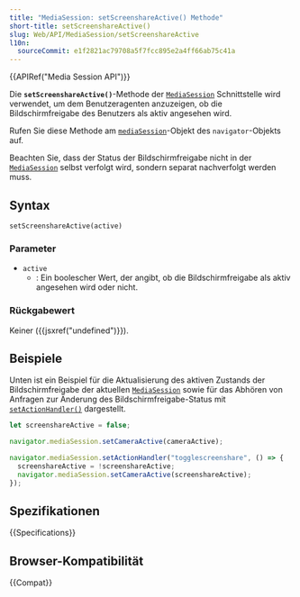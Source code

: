 ```yaml
---
title: "MediaSession: setScreenshareActive() Methode"
short-title: setScreenshareActive()
slug: Web/API/MediaSession/setScreenshareActive
l10n:
  sourceCommit: e1f2821ac79708a5f7fcc895e2a4ff66ab75c41a
---
```


{{APIRef("Media Session API")}}

Die **`setScreenshareActive()`**-Methode der [`MediaSession`](/de/docs/Web/API/MediaSession) Schnittstelle wird verwendet, um dem Benutzeragenten anzuzeigen, ob die Bildschirmfreigabe des Benutzers als aktiv angesehen wird.

Rufen Sie diese Methode am [`mediaSession`](/de/docs/Web/API/Navigator/mediaSession)-Objekt des `navigator`-Objekts auf.

Beachten Sie, dass der Status der Bildschirmfreigabe nicht in der [`MediaSession`](/de/docs/Web/API/MediaSession) selbst verfolgt wird, sondern separat nachverfolgt werden muss.

## Syntax

```js-nolint
setScreenshareActive(active)
```

### Parameter

- `active`
  - : Ein boolescher Wert, der angibt, ob die Bildschirmfreigabe als aktiv angesehen wird oder nicht.

### Rückgabewert

Keiner ({{jsxref("undefined")}}).

## Beispiele

Unten ist ein Beispiel für die Aktualisierung des aktiven Zustands der Bildschirmfreigabe der aktuellen
[`MediaSession`](/de/docs/Web/API/MediaSession) sowie für das Abhören von Anfragen zur Änderung des Bildschirmfreigabe-Status mit [`setActionHandler()`](/de/docs/Web/API/MediaSession/setActionHandler) dargestellt.

```js
let screenshareActive = false;

navigator.mediaSession.setCameraActive(cameraActive);

navigator.mediaSession.setActionHandler("togglescreenshare", () => {
  screenshareActive = !screenshareActive;
  navigator.mediaSession.setCameraActive(screenshareActive);
});
```

## Spezifikationen

{{Specifications}}

## Browser-Kompatibilität

{{Compat}}
